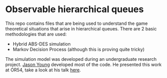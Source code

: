 <h1>Observable hierarchical queues</h1>

<p>This repo contains files that are being used to understand the game theoretical situations that arise in hierarchical queues. There are 2 basic methodologies that are used:</p>

<ul>
<li>Hybrid ABS-DES simulation</li>
<li>Markov Decision Process (although this is proving quite tricky)</li>
</ul>

<p><p>The simulation model was developed during an undergraduate research project. <a href="https://plus.google.com/104243854554833157722/posts">Jason Young</a> developed most of the code. He presented this work at OR54, take a look at his talk <a href="http://youtu.be/2lOvhcy3Rgk" title="Sorry for the terrible sound quality">here</a>.</p>
